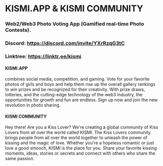 # KISMI.APP & KISMI COMMUNITY
### Web2/Web3 Photo Voting App (Gamified real-time Photo Contests).
### Discord: https://discord.com/invite/YXrRzqG3tC
### Linktree: https://linktr.ee/kismi

#### KISMI.APP 
combines social media, competition, and gaming. Vote for your favorite photos of girls and boys and help them rise up the overall gallery rankings to win prizes and be recognized for their creativity. With prize draws, lotteries, and the cutting-edge technology of the web3 industry, the opportunities for growth and fun are endless. Sign up now and join the new revolution in photo sharing.

#### KISMI COMMUNITY
Hey there! 
Are you a Kiss Lover? 
We're creating a global community of Kiss Lovers from all over the world called KISMI. The Kiss Lovers community brings people from all over the world together to unleash the power of kissing and the magic of love. Whether you're a hopeless romantic or just love a good smooch, KISMI is the place for you. Share your favorite kissing moments, ideas, stories or secrets and connect with others who share the same passion.

